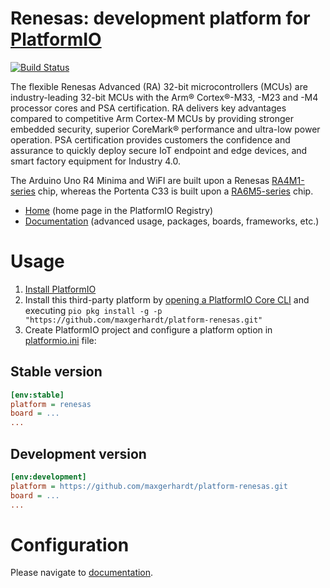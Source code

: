 # Renesas: development platform for [PlatformIO](https://platformio.org)

[![Build Status](https://github.com/maxgerhardt/platform-renesas/workflows/Examples/badge.svg)](https://github.com/maxgerhardt/platform-renesas/actions)

The flexible Renesas Advanced (RA) 32-bit microcontrollers (MCUs) are industry-leading 32-bit MCUs with the Arm® Cortex®-M33, -M23 and -M4 processor cores and PSA certification. RA delivers key advantages compared to competitive Arm Cortex-M MCUs by providing stronger embedded security, superior CoreMark® performance and ultra-low power operation. PSA certification provides customers the confidence and assurance to quickly deploy secure IoT endpoint and edge devices, and smart factory equipment for Industry 4.0.

The Arduino Uno R4 Minima and WiFI are built upon a Renesas [RA4M1-series](https://www.renesas.com/us/en/products/microcontrollers-microprocessors/ra-cortex-m-mcus/ra4m1-32-bit-microcontrollers-48mhz-arm-cortex-m4-and-lcd-controller-and-cap-touch-hmi) chip, whereas the Portenta C33 is built upon a [RA6M5-series](https://www.renesas.com/us/en/products/microcontrollers-microprocessors/ra-cortex-m-mcus/ra6m5-200mhz-arm-cortex-m33-trustzone-highest-integration-ethernet-and-can-fd) chip.


* [Home](https://registry.platformio.org/platforms/platformio/renesas) (home page in the PlatformIO Registry)
* [Documentation](https://docs.platformio.org/page/platforms/renesas.html) (advanced usage, packages, boards, frameworks, etc.)

# Usage

1. [Install PlatformIO](https://platformio.org)
2. Install this third-party platform by [opening a PlatformIO Core CLI](https://docs.platformio.org/en/latest/integration/ide/vscode.html#platformio-core-cli) and executing `pio pkg install -g -p "https://github.com/maxgerhardt/platform-renesas.git"`
3. Create PlatformIO project and configure a platform option in [platformio.ini](https://docs.platformio.org/page/projectconf.html) file:

## Stable version

```ini
[env:stable]
platform = renesas
board = ...
...
```

## Development version

```ini
[env:development]
platform = https://github.com/maxgerhardt/platform-renesas.git
board = ...
...
```

# Configuration

Please navigate to [documentation](https://docs.platformio.org/page/platforms/renesas.html).
